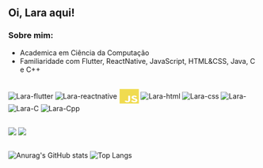 ## Oi, Lara aqui!

### Sobre mim:

- Academica em Ciência da Computação
- Familiaridade com Flutter, ReactNative, JavaScript, HTML&CSS, Java, C e C++

<div style="display: inline_block"><br>
 <img align="center" alt="Lara-flutter" height="30" width="40" src="https://cdn.jsdelivr.net/gh/devicons/devicon@latest/icons/flutter/flutter-plain.svg">
 <img align="center" alt="Lara-reactnative" height="30" width="40" src="https://cdn.jsdelivr.net/gh/devicons/devicon@latest/icons/react/react-original.svg">
 <img align="center" alt="Lara-Js" height="30" width="40" src="https://raw.githubusercontent.com/devicons/devicon/master/icons/javascript/javascript-plain.svg">
 <img align="center" alt="Lara-html" height="30" width="40" src="https://cdn.jsdelivr.net/gh/devicons/devicon@latest/icons/html5/html5-original.svg"> 
 <img align="center" alt="Lara-css" height="30" width="40" src="https://cdn.jsdelivr.net/gh/devicons/devicon@latest/icons/css3/css3-original.svg"> 
  <img align="center" alt="Lara-" height="30" width="40" src="https://cdn.jsdelivr.net/gh/devicons/devicon@latest/icons/java/java-original.svg">
 <img align="center" alt="Lara-C" height="30" width="40" src="https://cdn.jsdelivr.net/gh/devicons/devicon@latest/icons/c/c-original.svg">
 <img align="center" alt="Lara-Cpp" height="30" width="40" src="https://cdn.jsdelivr.net/gh/devicons/devicon@latest/icons/cplusplus/cplusplus-original.svg">
 

</div>

## 

<div>
  <a href="https://www.linkedin.com/in/lara-stephanny-lima-gomes-0317a82b5" target="_blank"><img src="https://img.shields.io/badge/-LinkedIn-%230077B5?style=for-the-badge&logo=linkedin&logoColor=white" target="_blank"></a> 
 <a href = "mailto:larastephanny05@gmail.com"><img src="https://img.shields.io/badge/-Gmail-%23333?style=for-the-badge&logo=gmail&logoColor=white" target="_blank"></a>
  
</div>

##

![Anurag's GitHub stats](https://github-readme-stats.vercel.app/api?username=LaraSLGomes&show_icons=true&theme=tokyonight)
![Top Langs](https://github-readme-stats.vercel.app/api/top-langs/?username=LaraSLGomes&layout=compact&theme=tokyonight)
